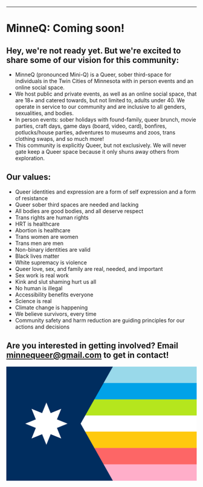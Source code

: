 ---
# MinneQ: Coming soon!

## Hey, we're not ready yet. But we're excited to share some of our vision for this community:

* MinneQ (pronounced Mini-Q) is a Queer, sober third-space for individuals in the Twin Cities of Minnesota with in person events and an online social space.
* We host public and private events, as well as an online social space, that are 18+ and catered towards, but not limited to, adults under 40. We operate in service to our community and are inclusive to all genders, sexualities, and bodies.
* In person events: sober holidays with found-family, queer brunch, movie parties, craft days, game days (board, video, card), bonfires, potlucks/house parties, adventures to museums and zoos, trans clothing swaps, and so much more!
* This community is explicitly Queer, but not exclusively. We will never gate keep a Queer space because it only shuns away others from exploration.

## Our values: 
* Queer identities and expression are a form of self expression and a form of resistance 
* Queer sober third spaces are needed and lacking
* All bodies are good bodies, and all deserve respect 
* Trans rights are human rights
* HRT is healthcare
* Abortion is healthcare
* Trans women are women
* Trans men are men
* Non-binary identities are valid
* Black lives matter
* White supremacy is violence
* Queer love, sex, and family are real, needed, and important
* Sex work is real work
* Kink and slut shaming hurt us all
* No human is illegal
* Accessibility benefits everyone
* Science is real
* Climate change is happening 
* We believe survivors, every time
* Community safety and harm reduction are guiding principles for our actions and decisions

## Are you interested in getting involved? Email <minnequeer@gmail.com> to get in contact! 

![MinneQ Flag](./MinneQ-7.svg)
